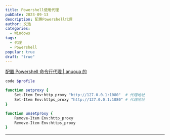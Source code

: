 ```yaml
---
title: Powershell使用代理
pubDate: 2023-09-13
description: 配置Powershell代理
author: 文浩
categories:
  - Windows
tags:
  - 代理
  - Powershell
popular: true
draft: "true"
---
```


[配置 Powershell 命令行代理 | anuoua 的](https://anuoua.github.io/2019/08/11/%E9%85%8D%E7%BD%AEPowershell%E5%91%BD%E4%BB%A4%E8%A1%8C%E4%BB%A3%E7%90%86/)

```powershell
code $profile
```

```bash
function setproxy {
	Set-Item Env:http_proxy "http://127.0.0.1:1080"  # 代理地址
	Set-Item Env:https_proxy "http://127.0.0.1:1080" # 代理地址
}

function unsetproxy {
    Remove-Item Env:http_proxy
    Remove-Item Env:https_proxy
}
```

---
